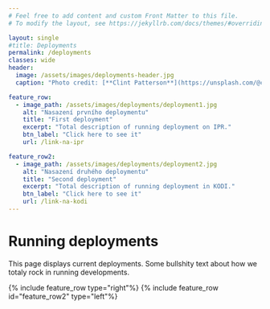 ```yaml
---
# Feel free to add content and custom Front Matter to this file.
# To modify the layout, see https://jekyllrb.com/docs/themes/#overriding-theme-defaults

layout: single
#title: Deployments
permalink: /deployments
classes: wide
header:
  image: /assets/images/deployments-header.jpg
  caption: "Photo credit: [**Clint Patterson**](https://unsplash.com/@cbpsc1?utm_source=unsplash&utm_medium=referral&utm_content=creditCopyText) on [**Unsplash**](http://unsplash.com/)"

feature_row:
  - image_path: /assets/images/deployments/deployment1.jpg
    alt: "Nasazení prvního deploymentu"
    title: "First deployment"
    excerpt: "Total description of running deployment on IPR."
    btn_label: "Click here to see it"
    url: /link-na-ipr

feature_row2:
  - image_path: /assets/images/deployments/deployment2.jpg
    alt: "Nasazení druhého deploymentu"
    title: "Second deployment"
    excerpt: "Total description of running deployment in KODI."
    btn_label: "Click here to see it"
    url: /link-na-kodi
---
```

# Running deployments
This page displays current deployments. Some bullshity text about how we totaly rock in running developments.

{% include feature_row type="right"%}
{% include feature_row id="feature_row2" type="left"%}
